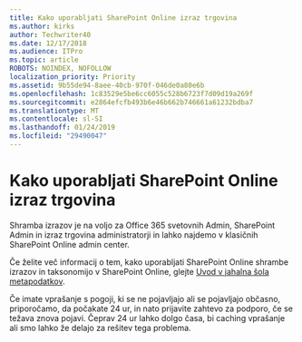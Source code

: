 ```yaml
---
title: Kako uporabljati SharePoint Online izraz trgovina
ms.author: kirks
author: Techwriter40
ms.date: 12/17/2018
ms.audience: ITPro
ms.topic: article
ROBOTS: NOINDEX, NOFOLLOW
localization_priority: Priority
ms.assetid: 9b55de94-8aee-40cb-970f-046de0a80e6b
ms.openlocfilehash: 1c83529e5be6cc6055c528b6723f7d09d19a269f
ms.sourcegitcommit: e2864efcfb493b6e46b662b746661a61232bdba7
ms.translationtype: MT
ms.contentlocale: sl-SI
ms.lasthandoff: 01/24/2019
ms.locfileid: "29490047"
---
```

# <a name="how-to-use-the-sharepoint-online-term-store"></a>Kako uporabljati SharePoint Online izraz trgovina

Shramba izrazov je na voljo za Office 365 svetovnih Admin, SharePoint Admin in izraz trgovina administratorji in lahko najdemo v klasičnih SharePoint Online admin center. 
  
Če želite več informacij o tem, kako uporabljati SharePoint Online shrambe izrazov in taksonomijo v SharePoint Online, glejte [Uvod v jahalna šola metapodatkov](https://go.microsoft.com/fwlink/?linkid=2044674&amp;clcid=0x409).
  
Če imate vprašanje s pogoji, ki se ne pojavljajo ali se pojavljajo občasno, priporočamo, da počakate 24 ur, in nato prijavite zahtevo za podporo, če se težava znova pojavi. Čeprav 24 ur lahko dolgo časa, bi caching vprašanje ali smo lahko že delajo za rešitev tega problema.
  

